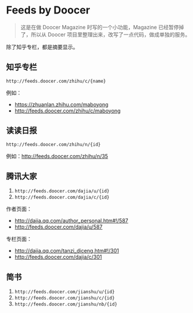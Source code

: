 # Feeds by Doocer

> 这是在做 Doocer Magazine 时写的一个小功能，Magazine 已经暂停掉了，所以从 Doocer 项目里整理出来，改写了一点代码，做成单独的服务。

除了知乎专栏，都是摘要显示。

## 知乎专栏

`http://feeds.doocer.com/zhihu/c/{name}`

例如：

+ <https://zhuanlan.zhihu.com/maboyong>
+ <http://feeds.doocer.com/zhihu/c/maboyong>

## 读读日报

`http://feeds.doocer.com/zhihu/n/{id}`

例如：<http://feeds.doocer.com/zhihu/n/35>

## 腾讯大家

1. `http://feeds.doocer.com/dajia/u/{id}`
2. `http://feeds.doocer.com/dajia/c/{id}`

作者页面：

+ <http://dajia.qq.com/author_personal.htm#!/587>
+ <http://feeds.doocer.com/dajia/u/587>

专栏页面：

+ <http://dajia.qq.com/tanzi_diceng.htm#!/301>
+ <http://feeds.doocer.com/dajia/c/301>

## 简书

1. `http://feeds.doocer.com/jianshu/u/{id}`
2. `http://feeds.doocer.com/jianshu/c/{id}`
3. `http://feeds.doocer.com/jianshu/nb/{id}`
